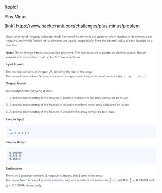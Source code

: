[topic]

Plus Minus

[link]
https://www.hackerrank.com/challenges/plus-minus/problem


![Alt text](pm.png?raw=true "Title")